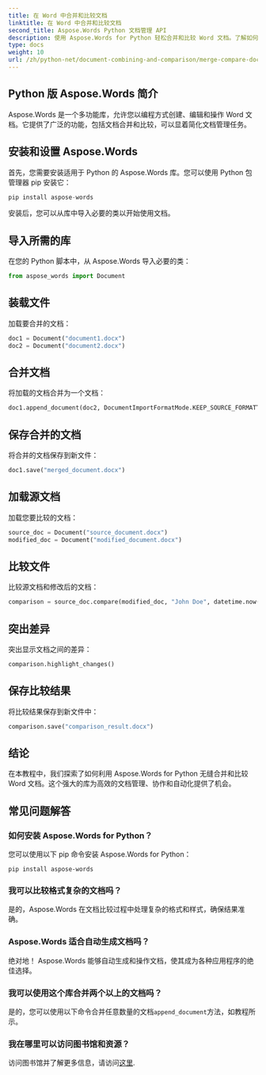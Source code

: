 ```yaml
---
title: 在 Word 中合并和比较文档
linktitle: 在 Word 中合并和比较文档
second_title: Aspose.Words Python 文档管理 API
description: 使用 Aspose.Words for Python 轻松合并和比较 Word 文档。了解如何操作文档、突出差异以及自动执行任务。
type: docs
weight: 10
url: /zh/python-net/document-combining-and-comparison/merge-compare-documents/
---
```


## Python 版 Aspose.Words 简介

Aspose.Words 是一个多功能库，允许您以编程方式创建、编辑和操作 Word 文档。它提供了广泛的功能，包括文档合并和比较，可以显着简化文档管理任务。

## 安装和设置 Aspose.Words

首先，您需要安装适用于 Python 的 Aspose.Words 库。您可以使用 Python 包管理器 pip 安装它：

```python
pip install aspose-words
```

安装后，您可以从库中导入必要的类以开始使用文档。

## 导入所需的库

在您的 Python 脚本中，从 Aspose.Words 导入必要的类：

```python
from aspose_words import Document
```

## 装载文件

加载要合并的文档：

```python
doc1 = Document("document1.docx")
doc2 = Document("document2.docx")
```

## 合并文档

将加载的文档合并为一个文档：

```python
doc1.append_document(doc2, DocumentImportFormatMode.KEEP_SOURCE_FORMATTING)
```

## 保存合并的文档

将合并的文档保存到新文件：

```python
doc1.save("merged_document.docx")
```

## 加载源文档

加载您要比较的文档：

```python
source_doc = Document("source_document.docx")
modified_doc = Document("modified_document.docx")
```

## 比较文件

比较源文档和修改后的文档：

```python
comparison = source_doc.compare(modified_doc, "John Doe", datetime.now())
```

## 突出差异

突出显示文档之间的差异：

```python
comparison.highlight_changes()
```

## 保存比较结果

将比较结果保存到新文件中：

```python
comparison.save("comparison_result.docx")
```

## 结论

在本教程中，我们探索了如何利用 Aspose.Words for Python 无缝合并和比较 Word 文档。这个强大的库为高效的文档管理、协作和自动化提供了机会。

## 常见问题解答

### 如何安装 Aspose.Words for Python？

您可以使用以下 pip 命令安装 Aspose.Words for Python：
```
pip install aspose-words
```

### 我可以比较格式复杂的文档吗？

是的，Aspose.Words 在文档比较过程中处理复杂的格式和样式，确保结果准确。

### Aspose.Words 适合自动生成文档吗？

绝对地！ Aspose.Words 能够自动生成和操作文档，使其成为各种应用程序的绝佳选择。

### 我可以使用这个库合并两个以上的文档吗？

是的，您可以使用以下命令合并任意数量的文档`append_document`方法，如教程所示。

### 我在哪里可以访问图书馆和资源？

访问图书馆并了解更多信息，请访问[这里](https://releases.aspose.com/words/python/).